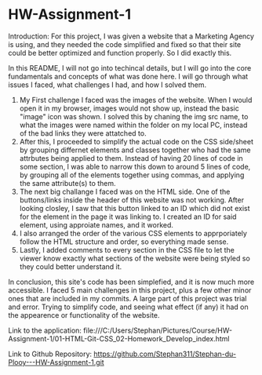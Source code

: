 # HW-Assignment-1
Introduction: For this project, I was given a website that a Marketing Agency is using, and they needed the code simplified and fixed so that
their site could be better optimized and function properly. So I did exactly this.

In this README, I will not go into techincal details, but I will go into the core fundamentals and concepts of what was done here. I will go through
what issues I faced, what challenges I had, and how I solved them. 

1. My First challenge I faced was the images of the website. When I would open it in my browser, images would not show up, instead the 
basic "image" icon was shown. I solved this by chaning the img src name, to what the images were named within the folder on my local PC, instead
of the bad links they were attatched to.
2. After this, I proceeded to simplify the actual code on the CSS side/sheet by grouping differnet elements and classes together who had the same
attrbutes being applied to them. Instead of having 20 lines of code in some section, I was able to narrow this down to around 5 lines of code, by grouping all of the elements together using commas, and applying the same attribute(s) to them.
3. The next big challange I faced was on the HTML side. One of the buttons/links inside the header of this website was not working. After looking
closley, I saw that this button linked to an ID which did not exist for the element in the page it was linking to. I created an ID for said element, using approiate names, and it worked.
4. I also arranged the order of the various CSS elements to apprporiately follow the HTML structure and order, so everything made sense.
5. Lastly, I added comments to every section in the CSS file to let the viewer know exactly what sections of the website were being styled so they could better understand it.

In conclusion, this site's code has been simplefied, and it is now much more accessible. I faced 5 main challenges in this project, plus a few other minor ones that are included in my commits. A large part of this project was trial and error. Trying to simplify code, and seeing what effect (if any) it had on the appearence or functionality of the website.

Link to the application: file:///C:/Users/Stephan/Pictures/Course/HW-Assignment-1/01-HTML-Git-CSS_02-Homework_Develop_index.html 

Link to Github Repository: https://github.com/Stephan311/Stephan-du-Plooy---HW-Assignment-1.git 

